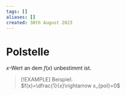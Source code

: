 ```yaml
---
tags: []
aliases: []
created: 30th August 2023
---
```


# Polstelle

$x$-Wert an dem $f(x)$ unbestimmt ist.

>[!EXAMPLE] Beispiel:  
> $f(x)=\dfrac{1}{x}\rightarrow x_{pol}=0$
